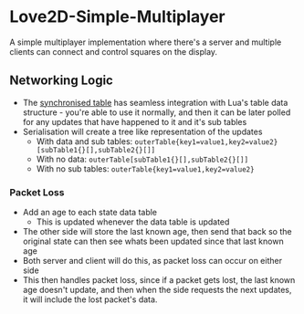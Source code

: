 # Love2D-Simple-Multiplayer

A simple multiplayer implementation where there's a server and multiple clients can connect and control squares on the display.

## Networking Logic

- The [synchronised table](common/SynchronisedTable.lua) has seamless integration with Lua's table data structure - you're able to use it normally, and then it can be later polled for any updates that have happened to it and it's sub tables
- Serialisation will create a tree like representation of the updates
  - With data and sub tables: `outerTable{key1=value1,key2=value2}[subTable1{}[],subTable2{}[]]`
  - With no data: `outerTable[subTable1{}[],subTable2{}[]]`
  - With no sub tables: `outerTable{key1=value1,key2=value2}`

### Packet Loss

- Add an age to each state data table
  - This is updated whenever the data table is updated
- The other side will store the last known age, then send that back so the original state can then see whats been updated since that last known age
- Both server and client will do this, as packet loss can occur on either side
- This then handles packet loss, since if a packet gets lost, the last known age doesn't update, and then when the side requests the next updates, it will include the lost packet's data.
